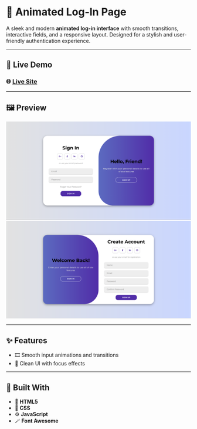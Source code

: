 # 🔐 Animated Log-In Page

A sleek and modern **animated log-in interface** with smooth transitions, interactive fields, and a responsive layout. Designed for a stylish and user-friendly authentication experience. 

---

## 🚀 Live Demo

### 🌐 [**Live Site**](https://sulimanxo1.github.io/Animated-Log-In-Page/)

---

## 🖼️ Preview

![Preview](/Image/preview1.png)
![Preview](/Image/preview2.png)

---

## ✨ Features

- 🎞️ Smooth input animations and transitions  
- 👤 Clean UI with focus effects 

---

## 🧩 Built With

- 🧱 **HTML5**
- 🎨 **CSS**
- ⚙️ **JavaScript**
- 🪄 **Font Awesome**
